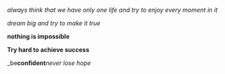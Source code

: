 *always think that we have only one life and try to enjoy every moment in it*

_dream big and try to make it true_

**nothing is impossible**

__Try hard to achieve success__

_be**confident**_never lose hope_
